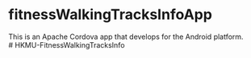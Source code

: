 # fitnessWalkingTracksInfoApp
This is an Apache Cordova app that develops for the Android platform.\
#   H K M U - F i t n e s s W a l k i n g T r a c k s I n f o  
 